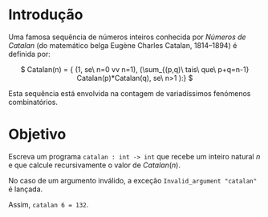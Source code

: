 <script>
MathJax = {
  loader: {load: ['input/asciimath', 'output/chtml']},
  asciimath: {
    delimiters: [['$','$'], ['`','`']]
  }
}
</script>

<script src="https://polyfill.io/v3/polyfill.min.js?features=es6"></script>
<script type="text/javascript" id="MathJax-script" async
  src="https://cdn.jsdelivr.net/npm/mathjax@3/es5/startup.js"></script>


# Introdução

Uma famosa sequência de números inteiros conhecida por *Números de Catalan* (do matemático belga Eugène Charles Catalan, 1814–1894) é definida por:

<center>$
Catalan(n) = {
(1, se\ n=0 vv n=1),
(\sum_{(p,q)\ tais\ que\ p+q=n-1} Catalan(p)*Catalan(q), se\ n>1
):}
$</center>

Esta sequência está envolvida na contagem de variadíssimos fenómenos combinatórios.

# Objetivo

Escreva um programa `catalan : int -> int` que recebe um inteiro natural $n$ e que calcule recursivamente o valor de $Catalan(n)$.

No caso de um argumento inválido, a exceção `Invalid_argument "catalan"` é lançada.

Assim, `catalan 6 = 132`.